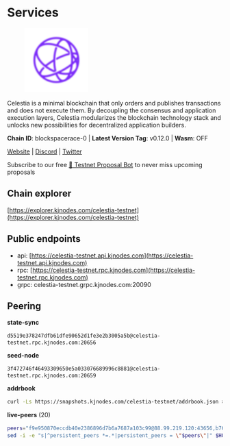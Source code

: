# Services

<figure><img src="https://raw.githubusercontent.com/kj89/cosmos-images/main/logos/celestia.png" width="150" alt=""><figcaption></figcaption></figure>

Celestia is a minimal blockchain that only orders and publishes transactions and  does not execute them. By decoupling the consensus and application execution layers,  Celestia modularizes the blockchain technology stack and unlocks new possibilities  for decentralized application builders.

**Chain ID**: blockspacerace-0 | **Latest Version Tag**: v0.12.0 | **Wasm**: OFF

[Website](https://celestia.org) | [Discord](https://discord.gg/celestiacommunity) | [Twitter](https://twitter.com/CelestiaOrg)



Subscribe to our free [🤖 Testnet Proposal Bot](https://t.me/kjnodes_testnet_proposal_bot) to never miss upcoming proposals


## Chain explorer
[https://explorer.kjnodes.com/celestia-testnet](https://explorer.kjnodes.com/celestia-testnet)

## Public endpoints

* api: [https://celestia-testnet.api.kjnodes.com](https://celestia-testnet.api.kjnodes.com)
* rpc: [https://celestia-testnet.rpc.kjnodes.com](https://celestia-testnet.rpc.kjnodes.com)
* grpc: celestia-testnet.grpc.kjnodes.com:20090

## Peering

**state-sync**

```text
d5519e378247dfb61dfe90652d1fe3e2b3005a5b@celestia-testnet.rpc.kjnodes.com:20656
```

**seed-node**

```text
3f472746f46493309650e5a033076689996c8881@celestia-testnet.rpc.kjnodes.com:20659
```

**addrbook**
```bash
curl -Ls https://snapshots.kjnodes.com/celestia-testnet/addrbook.json > $HOME/.celestia-app/config/addrbook.json
```

**live-peers** (20)
```bash
peers="f9e950870eccdb40e2386896d7b6a7687a103c99@88.99.219.120:43656,b766d36a1e3bcefc5e5befddfad7b4589ba28a21@162.55.242.83:26656,b1b42ed03d101f8d0225b9796bfc9b628a2418c7@104.248.129.29:26656,f94f42134de575d00a75f8b2f77e4c56cdb750fc@88.217.142.187:26696,d5519e378247dfb61dfe90652d1fe3e2b3005a5b@65.109.68.190:20656,2b9c71541bb54d13e887b9ec6ff88bf09ea4c4a3@138.197.134.254:26656,b9a59a4e1e521ff3bf651c20a17bbad61fdd443d@104.128.62.172:26656,ed878d106169c4ac694f571d78b99d8abfe29b33@149.102.130.59:26656,143a1eda55f71240a9b22a1bedc00868fd2a46de@65.109.19.168:26656,dc76534dfede17c47ec162fce0937b446a627820@206.189.92.202:26656,af66f28f19f747bd2b5a18d91d143dc8e035f86a@47.147.226.228:52656,a507b2bda6d2974c84ae1e8a8b788fc9e44d01f7@142.132.131.184:26656,6f3d14f3ca7bb06e6ba560ab78e70aa77c0ca0d0@65.108.99.238:26656,e9f81c5428fb9f3645c691dfd3f1038705bbc734@54.160.136.237:26656,ebf8c82dd6bc37aebcc38f5bff61593d9e3ca370@65.21.163.230:26656,da5dd22ae25a061d92cd7979e8977c449712a19d@46.4.23.42:26656,63636c9bec15f0039f78bc48736fe8b84e9e8a60@38.242.233.37:26656,29c8a82a0be59a2c6a5d6fb2ad0a2e1b4d09de0f@186.3.232.252:26656,e85b086d236a2c9a4d285e6d44126bb6fc6a1555@131.153.158.209:26656,5cb79244142c36768571cf1e791578dc45969fd2@195.189.97.33:23656"
sed -i -e "s|^persistent_peers *=.*|persistent_peers = \"$peers\"|" $HOME/.celestia-app/config/config.toml
```
